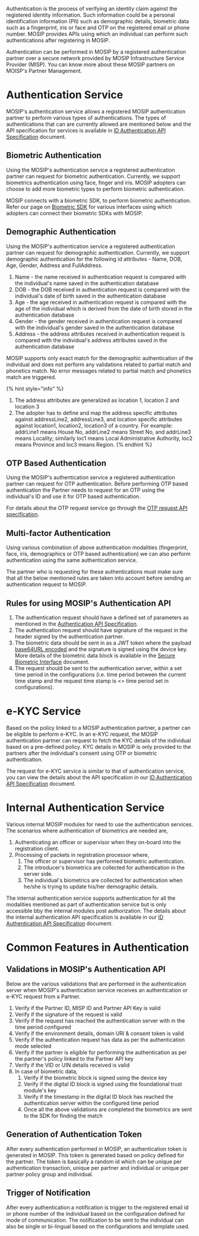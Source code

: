 Authentication is the process of verifying an identity claim against the registered identity information. Such information could be a personal identification information (PII) such as demographic details, biometric data such as a fingerprint, iris or face and OTP on the registered email or phone number. MOSIP provides APIs using which an individual can perform such authentications after registering in MOSIP.

Authentication can be performed in MOSIP by a registered authentication partner over a secure network provided by MOSIP Infrastructure Service Provider (MISP). You can know more about these MOSIP partners on MOISP's Partner Management. 

# Authentication Service

MOSIP's authentication service allows a registered MOSIP authentication partner to perform various types of authentications. The types of authentications that can are currently allowed are mentioned below and the API specification for services is available in [ID Authentication API Specification](ID-Authentication-APIs.md#authentication-service-public) document. 

## Biometric Authentication

Using the MOSIP's authentication service a registered authentication partner can request for biometric authentication. Currently, we support biometrics authentication using face, finger and iris. MOSIP adopters can choose to add more biometric types to perform biometric authentication.

MOSIP connects with a biometric SDK, to perform biometric authentication. Refer our page on [Biometric SDK](Biometric-SDK.md) for various interfaces using which adopters can connect their biometric SDKs with MOSIP.

## Demographic Authentication

Using the MOSIP's authentication service a registered authentication partner can request for demographic authentication. Currently, we support demographic authentication for the following id attributes - Name, DOB, Age, Gender, Address and FullAddress.

1. Name - the name received in authentication request is compared with the individual's name saved in the authentication database
2. DOB - the DOB received in authentication request is compared with the individual's date of birth saved in the authentication database
3. Age - the age received in authentication request is compared with the age of the individual which is derived from the date of birth stored in the authentication database
4. Gender - the gender received in authentication request is compared with the individual's gender saved in the authentication database
5. Address - the address attributes received in authentication request is compared with the individual's address attributes saved in the authentication database

MOSIP supports only exact match for the demographic authentication of the individual and does not perform any validations related to partial match and phonetics match. No error messages related to partial match and phonetics match are triggered.

{% hint style="info" %}
1. The address attributes are generalized as location 1, location 2 and location 3 
1. The adopter has to define and map the address specific attributes against addressLine2, addressLine3, and location specific attributes against location1, location2, location3 of a country. For example: addrLine1 means House No, addrLine2 means Street No, and addrLine3 means Locality; similarly loc1 means Local Administrative Authority, loc2 means Province and loc3 means Region.
{% endhint %}

## OTP Based Authentication

Using the MOSIP's authentication service a registered authentication partner can request for OTP authentication. Before performing OTP based authentication the Partner needs to request for an OTP using the individual's ID and use it for OTP based authentication. 

For details about the OTP request service go through the [OTP request API specification](ID-Authentication-APIs.md#otp-request-service-public).

## Multi-factor Authentication

Using various combination of above authentication modalities (fingerprint, face, iris, demographics or OTP based authentication) we can also perform authentication using the same authentication service. 

The partner who is requesting for these authentications must make sure that all the below mentioned rules are taken into account before sending an authentication request to MOSIP.

## Rules for using MOSIP's Authentication API

1. The authentication request should have a defined set of parameters as mentioned in the [Authentication API Specification](ID-Authentication-APIs.md#authentication-service-public).
2. The authentication request should have signature of the request in the header signed by the authentication partner.
3. The biometric data should be sent in as a JWT token where the payload [base64URL encoded](https://en.wikipedia.org/wiki/Base64) and the signature is signed using the device key. More details of the biometric data block is available in the [Secure Biometric Interface](Secure-Biometric-Interface-Specification.md) document.
4. The request should be sent to the authentication server, within a set time period in the configurations (i.e. time period between the current time stamp and the request time stamp is <= time period set in configurations).

# e-KYC Service

Based on the policy linked to a MOSIP authentication partner, a partner can be eligible to perform e-KYC. In an e-KYC request, the MOSIP authentication partner can request to fetch the KYC details of the individual based on a pre-defined policy. KYC details in MOSIP is only provided to the partners after the individual's consent using OTP or biometric authentication.

The request for e-KYC service is similar to that of authentication service, you can view the details about the API specification in our [ID Authentication API Specification](ID-Authentication-APIs.md#e-kyc-service-public) document.

# Internal Authentication Service

Various internal MOSIP modules for need to use the authentication services. The scenarios where authentication of biometrics are needed are,

1. Authenticating an officer or supervisor when they on-board into the registration client.
2. Processing of packets in registration processor where,
	1. The officer or supervisor has performed biometric authentication.
	2. The introducer's biometrics are collected for authentication in the server side.
	3. The individual's biometrics are collected for authentication when he/she is trying to update his/her demographic details. 

The internal authentication service supports authentication for all the modalities mentioned as part of authentication service but is only accessible bby the internal modules post authorization. The details about the internal authentication API specification is available in our [ID Authentication API Specification](ID-Authentication-APIs.md#e-kyc-service-public) document.

# Common Features in Authentication

## Validations in MOSIP's Authentication API

Below are the various validations that are performed in the authentication server when MOSIP's authentication service receives an authentication or e-KYC request from a Partner.

1. Verify if the Partner ID, MISP ID and Partner API Key is valid
2. Verify if the signature of the request is valid
3. Verify if the request has reached the authentication server with in the time period configured
4. Verify if the environment details, domain URI & consent token is valid
5. Verify if the authentication request has data as per the authentication mode selected
5. Verify if the partner is eligible for performing the authentication as per the partner's policy linked to the Partner API key
6. Verify if the VID or UIN details received is valid
7. In case of biometric data,
	1. Verify if the biometric block is signed using the device key
	2. Verify if the digital ID block is signed using the foundational trust module's key
	3. Verify if the timestamp in the digital ID block has reached the authentication server within the configured time period
	4. Once all the above validations are completed the biometrics are sent to the SDK for finding the match

## Generation of Authentication Token

After every authentication performed in MOSIP, an authentication token is generated in MOSIP. This token is generated based on policy defined for the partner. The token is basically a random id which can be unique per authentication transaction, unique per partner and individual or unique per partner policy group and individual.

## Trigger of Notification

After every authentication a notification is trigger to the registered email id or phone number of the individual based on the configuration defined for mode of communication. The notification to be sent to the individual can also be single or bi-lingual based on the configurations and template used. 